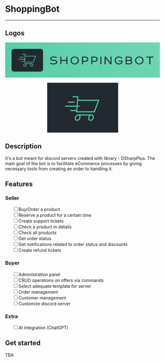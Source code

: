 # ShoppingBot

---

<h2>Logos</h2>

<p align="center">
  <img src="/assets/logo.png"/>
</p>
<p align="center">
  <img src="/assets/shoppingbot.png"/>
</p>
<h2>Description</h2>

<p>It's a bot meant for discord servers created with library - DSharpPlus. The main goal of the bot is to facilitate eCommerce processes by giving necessary tools from creating an order to handling it.</p>
<h2>Features</h2>

<h3>Seller</h3>
<ul style="list-style: none">
    <li><input type="checkbox">Buy/Order a product</input></li>
    <li><input type="checkbox">Reserve a product for a certain time</input></li><li><input type="checkbox">Create support tickets</input></li><li><input type="checkbox">Check a product in details</input></li><li><input type="checkbox">Check all products</input></li>
    <li><input type="checkbox">Get order status</input></li>
    <li><input type="checkbox">Get notifications related to order status and discounts</input></li>
    <li><input type="checkbox">Create refund tickets</input></li>
</ul>
<h3>Buyer</h3>
<ul style="list-style: none">
    <li><input type="checkbox">Administration panel</input></li>
    <li><input type="checkbox">CRUD operations on offers via commands</input></li><li><input type="checkbox">Select adequate template for server</input></li><li><input type="checkbox">Order management</input></li><li><input type="checkbox">Customer management</input></li>
    <li><input type="checkbox">Customize discord server</input></li>
</ul>
<h3>Extra</h3>
<ul style="list-style: none">
    <li><input type="checkbox">AI integration (ChatGPT)</input></li>
</ul>
<h2>Get started</h2>

<p>TBA</p>
